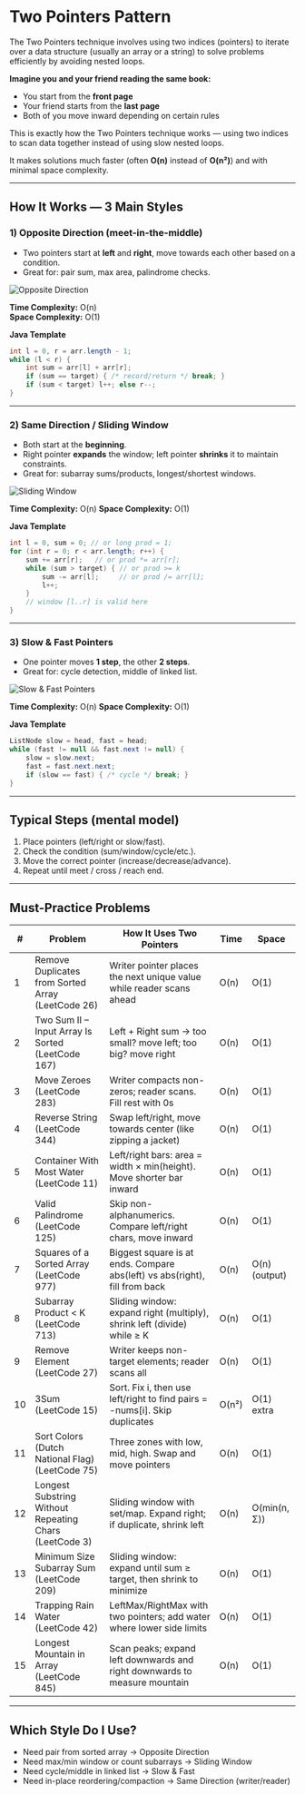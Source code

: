 # Two Pointers Pattern

The Two Pointers technique involves using two indices (pointers) to iterate over a data structure (usually an array or a string) to solve problems efficiently by avoiding nested loops.

**Imagine you and your friend reading the same book:**
- You start from the **front page**  
- Your friend starts from the **last page**  
- Both of you move inward depending on certain rules  

This is exactly how the Two Pointers technique works — using two indices to scan data together instead of using slow nested loops.

It makes solutions much faster (often **O(n)** instead of **O(n²)**) and with minimal space complexity.

---

## How It Works — 3 Main Styles

### 1) Opposite Direction (meet-in-the-middle)
- Two pointers start at **left** and **right**, move towards each other based on a condition.  
- Great for: pair sum, max area, palindrome checks.

![Opposite Direction](https://emre.me/coding-patterns/two-pointers/opposite-pointers.gif)

**Time Complexity:** O(n)  
**Space Complexity:** O(1)  

**Java Template**
```java
int l = 0, r = arr.length - 1;
while (l < r) {
    int sum = arr[l] + arr[r];
    if (sum == target) { /* record/return */ break; }
    if (sum < target) l++; else r--;
}
````

---

### 2) Same Direction / Sliding Window

* Both start at the **beginning**.
* Right pointer **expands** the window; left pointer **shrinks** it to maintain constraints.
* Great for: subarray sums/products, longest/shortest windows.

![Sliding Window](https://emre.me/coding-patterns/two-pointers/sliding-window.gif)

**Time Complexity:** O(n)
**Space Complexity:** O(1)

**Java Template**

```java
int l = 0, sum = 0; // or long prod = 1;
for (int r = 0; r < arr.length; r++) {
    sum += arr[r];   // or prod *= arr[r];
    while (sum > target) { // or prod >= k
        sum -= arr[l];     // or prod /= arr[l];
        l++;
    }
    // window [l..r] is valid here
}
```

---

### 3) Slow & Fast Pointers

* One pointer moves **1 step**, the other **2 steps**.
* Great for: cycle detection, middle of linked list.

![Slow & Fast Pointers](https://emre.me/coding-patterns/two-pointers/slow-fast.gif)

**Time Complexity:** O(n)
**Space Complexity:** O(1)

**Java Template**

```java
ListNode slow = head, fast = head;
while (fast != null && fast.next != null) {
    slow = slow.next;
    fast = fast.next.next;
    if (slow == fast) { /* cycle */ break; }
}
```

---

## Typical Steps (mental model)

1. Place pointers (left/right or slow/fast).
2. Check the condition (sum/window/cycle/etc.).
3. Move the correct pointer (increase/decrease/advance).
4. Repeat until meet / cross / reach end.

---

## Must-Practice Problems

| #  | Problem                                                | How It Uses Two Pointers                                                    | Time  | Space         |
| -- | ------------------------------------------------------ | --------------------------------------------------------------------------- | ----- | ------------- |
| 1  | Remove Duplicates from Sorted Array (LeetCode 26)      | Writer pointer places the next unique value while reader scans ahead        | O(n)  | O(1)          |
| 2  | Two Sum II – Input Array Is Sorted (LeetCode 167)      | Left + Right sum → too small? move left; too big? move right                | O(n)  | O(1)          |
| 3  | Move Zeroes (LeetCode 283)                             | Writer compacts non-zeros; reader scans. Fill rest with 0s                  | O(n)  | O(1)          |
| 4  | Reverse String (LeetCode 344)                          | Swap left/right, move towards center (like zipping a jacket)                | O(n)  | O(1)          |
| 5  | Container With Most Water (LeetCode 11)                | Left/right bars: area = width × min(height). Move shorter bar inward        | O(n)  | O(1)          |
| 6  | Valid Palindrome (LeetCode 125)                        | Skip non-alphanumerics. Compare left/right chars, move inward               | O(n)  | O(1)          |
| 7  | Squares of a Sorted Array (LeetCode 977)               | Biggest square is at ends. Compare abs(left) vs abs(right), fill from back  | O(n)  | O(n) (output) |
| 8  | Subarray Product < K (LeetCode 713)                    | Sliding window: expand right (multiply), shrink left (divide) while ≥ K     | O(n)  | O(1)          |
| 9  | Remove Element (LeetCode 27)                           | Writer keeps non-target elements; reader scans all                          | O(n)  | O(1)          |
| 10 | 3Sum (LeetCode 15)                                     | Sort. Fix i, then use left/right to find pairs = -nums\[i]. Skip duplicates | O(n²) | O(1) extra    |
| 11 | Sort Colors (Dutch National Flag) (LeetCode 75)        | Three zones with low, mid, high. Swap and move pointers                     | O(n)  | O(1)          |
| 12 | Longest Substring Without Repeating Chars (LeetCode 3) | Sliding window with set/map. Expand right; if duplicate, shrink left        | O(n)  | O(min(n, Σ))  |
| 13 | Minimum Size Subarray Sum (LeetCode 209)               | Sliding window: expand until sum ≥ target, then shrink to minimize          | O(n)  | O(1)          |
| 14 | Trapping Rain Water (LeetCode 42)                      | LeftMax/RightMax with two pointers; add water where lower side limits       | O(n)  | O(1)          |
| 15 | Longest Mountain in Array (LeetCode 845)               | Scan peaks; expand left downwards and right downwards to measure mountain   | O(n)  | O(1)          |

---

## Which Style Do I Use?

* Need pair from sorted array → Opposite Direction
* Need max/min window or count subarrays → Sliding Window
* Need cycle/middle in linked list → Slow & Fast
* Need in-place reordering/compaction → Same Direction (writer/reader)
